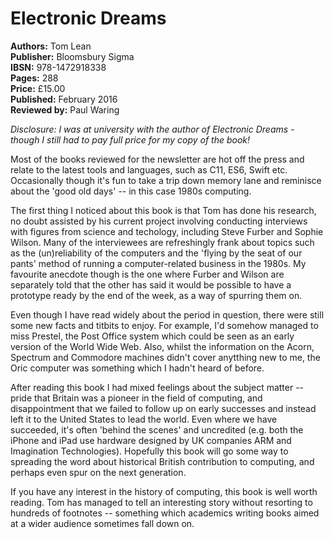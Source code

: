 # Electronic Dreams

**Authors:** Tom Lean  
**Publisher:** Bloomsbury Sigma  
**IBSN:** 978-1472918338  
**Pages:** 288  
**Price:** £15.00  
**Published:** February 2016  
**Reviewed by:** Paul Waring

*Disclosure: I was at university with the author of Electronic Dreams - though
I still had to pay full price for my copy of the book!*

Most of the books reviewed for the newsletter are hot off the press and relate
to the latest tools and languages, such as C11, ES6, Swift etc. Occasionally
though it's fun to take a trip down memory lane and reminisce about the 'good
old days' -- in this case 1980s computing.

The first thing I noticed about this book is that Tom has done his research, no
doubt assisted by his current project involving conducting interviews with figures
from science and techology, including Steve Furber and Sophie Wilson. Many of
the interviewees are refreshingly frank about topics such as the (un)reliability
of the computers and the 'flying by the seat of our pants' method of running a
computer-related business in the 1980s. My favourite anecdote though is
the one where Furber and Wilson are separately told that the other has said
it would be possible to have a prototype ready by the end of the week, as a way
of spurring them on.

Even though I have read widely about the period in question, there were still
some new facts and titbits to enjoy. For example, I'd somehow managed to miss
Prestel, the Post Office system which could be seen as an early version of
the World Wide Web. Also, whilst the information on the Acorn, Spectrum and
Commodore machines didn't cover anytthing new to me, the Oric computer was
something which I hadn't heard of before.

After reading this book I had mixed feelings about the subject matter -- pride
that Britain was a pioneer in the field of computing, and disappointment
that we failed to follow up on early successes and instead left it to the
United States to lead the world. Even where we have succeeded, it's often
'behind the scenes' and uncredited (e.g. both the iPhone and iPad use hardware
designed by UK companies ARM and Imagination Technologies). Hopefully this book
will go some way to spreading the word about historical British contribution to
computing, and perhaps even spur on the next generation.

If you have any interest in the history of computing, this book is well worth
reading. Tom has managed to tell an interesting story without resorting to
hundreds of footnotes -- something which academics writing books aimed at a
wider audience sometimes fall down on.
